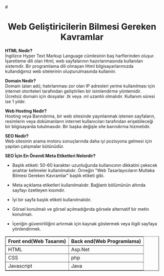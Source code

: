 #<h1 style="text-align: center;">Web Geliştiricilerin Bilmesi Gereken Kavramlar</h1>

<b>HTML Nedir?</b><br>
İngilizce Hyper Text Markup Language cümlesinin baş harflerinden oluşur. İşaretleme dili olan Html, web sayfalarının hazırlanmasında kullanılan sistemdir. Bir programlama dili olmayan Html bilgisayarlarımızda kullandığımız web sitelerinin oluşturulmasında kullanılır.

<b>Domain Nedir?</b><br>
Domain (alan adı); hatırlanması zor olan IP adresleri yerine kullanılması için internet otoriteleri tarafından geliştirilen bir isimlendirme yöntemidir.
Ücretsiz domain için dosyalar .tk veya .ml uzantılı olmalıdır. Kullanım süresi ise 1 yıldır.
       
<b>Web Hosting Nedir?</b><br>
Hosting veya Barındırma, bir web sitesinde yayınlanmak istenen sayfaların, resimlerin veya dokümanların internet kullanıcıları tarafından erişebileceği bir bilgisayarda tutulmasıdır. Bir başka değişle site barındırma hizmetidir.

<b>SEO Nedir?</b><br>
Web sitesinin arama motoru sonuçlarında daha iyi pozisyona gelmesi için yapılan çalışmalar bütünüdür.

<b>SEO İçin En Önemli Meta Etiketleri Nelerdir?</b><br>
- Başlık etiketi: 50-60 karakter uzunluğunda kullanıcının dikkatini çekecek anahtar kelimeler kullanılmalıdır. Örneğin "Web Tasarlayıcıların Mutlaka Bilmesi Gereken Kavramlar" başlık etiketi gibi.

- Meta açıklama etiketleri kullanılmalıdır. Bağlantı bölümünün altında sayfayı özetleyen kısımdır. 

- İyi bir sayfa başlık etiketi kullanılmalıdır. 

- Görsel konulmalı ve görsel açılmadığında görsele alternatif bir metin konulmalı. 

- İçeriğin güvenirliliğini artırmak için kaynak göstermek veya iligili sayfaya yönlendirmek.
<table border="1">
       <thead>
              <tr>
                     <th>Front end(Web Tasarım)</th>
                     <th>Back end(Web Programlama)</th>
              </tr>
       </thead>
       <tbody>
              <tr>
                     <td>HTML</td>
                     <td>Asp.Net</td>
              </tr>
               <tr>
                     <td>CSS</td>
                     <td>php</td>
              </tr>
              <tr>
                     <td>Javascript</td>
                     <td>Java</td>
              </tr>
              
